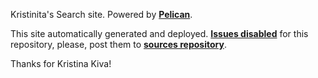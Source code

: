 Kristinita's Search site. Powered by [**Pelican**](http://docs.getpelican.com/en/stable/).

This site automatically generated and deployed. [**Issues disabled**](https://help.github.com/articles/disabling-issues/) for this repository, please, post them to [**sources repository**](https://github.com/Kristinita/KristinitaPelican/issues).

Thanks for Kristina Kiva!

